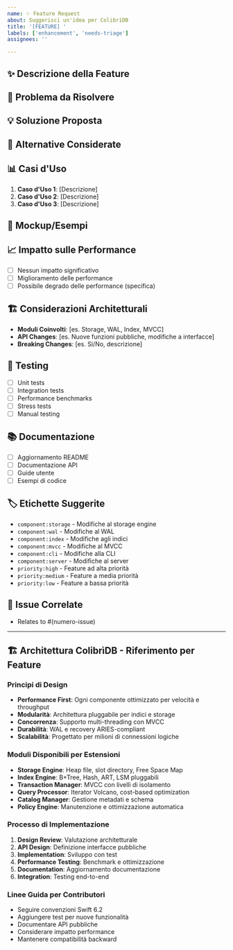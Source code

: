 ```yaml
---
name: ✨ Feature Request
about: Suggerisci un'idea per ColibrìDB
title: '[FEATURE] '
labels: ['enhancement', 'needs-triage']
assignees: ''

---
```


## ✨ Descrizione della Feature
<!-- Fornisci una descrizione chiara e concisa della feature richiesta -->

## 🎯 Problema da Risolvere
<!-- Descrivi il problema che questa feature risolverebbe -->
<!-- Es. "Sono sempre frustrato quando [...]" -->

## 💡 Soluzione Proposta
<!-- Descrivi la soluzione che vorresti vedere implementata -->

## 🔄 Alternative Considerate
<!-- Descrivi eventuali soluzioni alternative che hai considerato -->

## 📊 Casi d'Uso
<!-- Descrivi i casi d'uso specifici per questa feature -->
1. **Caso d'Uso 1**: [Descrizione]
2. **Caso d'Uso 2**: [Descrizione]
3. **Caso d'Uso 3**: [Descrizione]

## 🎨 Mockup/Esempi
<!-- Se applicabile, aggiungi mockup, diagrammi o esempi di codice -->

## 📈 Impatto sulle Performance
<!-- Valuta l'impatto potenziale sulle performance -->
- [ ] Nessun impatto significativo
- [ ] Miglioramento delle performance
- [ ] Possibile degrado delle performance (specifica)

## 🏗️ Considerazioni Architetturali
<!-- Descrivi come questa feature si integrerebbe nell'architettura esistente -->
- **Moduli Coinvolti**: [es. Storage, WAL, Index, MVCC]
- **API Changes**: [es. Nuove funzioni pubbliche, modifiche a interfacce]
- **Breaking Changes**: [es. Sì/No, descrizione]

## 🧪 Testing
<!-- Descrivi come questa feature dovrebbe essere testata -->
- [ ] Unit tests
- [ ] Integration tests
- [ ] Performance benchmarks
- [ ] Stress tests
- [ ] Manual testing

## 📚 Documentazione
<!-- Descrivi la documentazione necessaria -->
- [ ] Aggiornamento README
- [ ] Documentazione API
- [ ] Guide utente
- [ ] Esempi di codice

## 🏷️ Etichette Suggerite
<!-- Suggerisci etichette per categorizzare la feature -->
- `component:storage` - Modifiche al storage engine
- `component:wal` - Modifiche al WAL
- `component:index` - Modifiche agli indici
- `component:mvcc` - Modifiche al MVCC
- `component:cli` - Modifiche alla CLI
- `component:server` - Modifiche al server
- `priority:high` - Feature ad alta priorità
- `priority:medium` - Feature a media priorità
- `priority:low` - Feature a bassa priorità

## 🔗 Issue Correlate
<!-- Collega questa feature request ad altre issue rilevanti -->
- Relates to #(numero-issue)

---

## 🏗️ Architettura ColibrìDB - Riferimento per Feature

### Principi di Design
- **Performance First**: Ogni componente ottimizzato per velocità e throughput
- **Modularità**: Architettura pluggabile per indici e storage
- **Concorrenza**: Supporto multi-threading con MVCC
- **Durabilità**: WAL e recovery ARIES-compliant
- **Scalabilità**: Progettato per milioni di connessioni logiche

### Moduli Disponibili per Estensioni
- **Storage Engine**: Heap file, slot directory, Free Space Map
- **Index Engine**: B+Tree, Hash, ART, LSM pluggabili
- **Transaction Manager**: MVCC con livelli di isolamento
- **Query Processor**: Iterator Volcano, cost-based optimization
- **Catalog Manager**: Gestione metadati e schema
- **Policy Engine**: Manutenzione e ottimizzazione automatica

### Processo di Implementazione
1. **Design Review**: Valutazione architetturale
2. **API Design**: Definizione interfacce pubbliche
3. **Implementation**: Sviluppo con test
4. **Performance Testing**: Benchmark e ottimizzazione
5. **Documentation**: Aggiornamento documentazione
6. **Integration**: Testing end-to-end

### Linee Guida per Contributori
- Seguire convenzioni Swift 6.2
- Aggiungere test per nuove funzionalità
- Documentare API pubbliche
- Considerare impatto performance
- Mantenere compatibilità backward